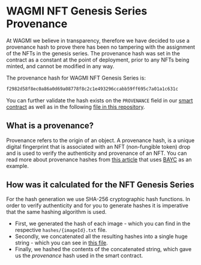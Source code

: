 # WAGMI NFT Genesis Series Provenance

At WAGMI we believe in transparency, therefore we have decided to use a provenance hash to prove there has been no tampering with the assignment of the NFTs in the genesis series. The provenance hash was set in the contract as a constant at the point of deployment, prior to any NFTs being minted, and cannot be modified in any way.

The provenance hash for WAGMI NFT Genesis Series is:

```bash
f2982d58f8ec0a86a0d69a08778f8c2c1e493296ccabb59ff695c7a01a1c631c
```

You can further validate the hash exists on the `PROVENANCE` field in our [smart contract](https://etherscan.io/address/0xa7d107c55566282dee5c0ff65522d6e6aca748ca#readContract#F2) as well as in the following [file in this repository](https://github.com/goat-gaming-group/wagmigenesis-nft-provenance/blob/d8f07df300433a08772e2647378e31d721b68d9b/hashes/provenance.txt).

## What is a provenance?

Provenance refers to the origin of an object. A provenance hash, is a unique digital fingerprint that is associated with an NFT (non-fungible token) drop and is used to verify the authenticity and provenance of an NFT. You can read more about provenance hashes from [this article](https://dev.to/brodan/learning-nft-provenance-by-example-a-bored-ape-investigation-hfe) that uses [BAYC](https://boredapeyachtclub.com/#/) as an example.

## How was it calculated for the NFT Genesis Series

For the hash generation we use SHA-256 cryptographic hash functions. In order to verify authenticity and for you to generate hashes it is imperative that the same hashing algorithm is used.

- First, we generated the hash of each image - which you can find in the respective `hashes/{imageId}.txt` file.
- Secondly, we concatenated all the resulting hashes into a single huge string - which you can see in [this file](https://github.com/goat-gaming-group/wagmigenesis-nft-provenance/blob/d8f07df300433a08772e2647378e31d721b68d9b/hashes/concatenatedHashString.txt).
- Finally, we hashed the contents of the concatenated string, which gave us the _provenance_ hash used in the smart contract.
